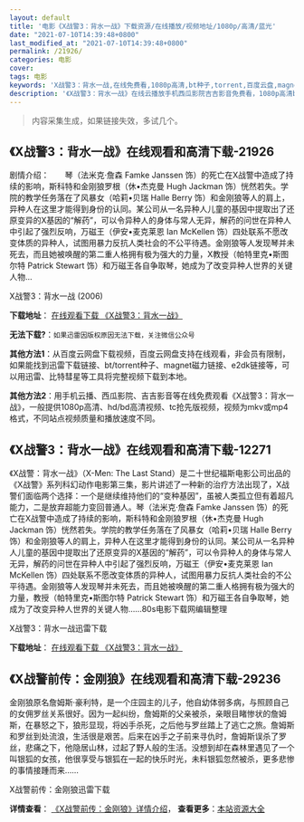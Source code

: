 ```yaml
---
layout: default
title: '电影《X战警3：背水一战》下载资源/在线播放/视频地址/1080p/高清/蓝光'
date: "2021-07-10T14:39:48+0800"
last_modified_at: "2021-07-10T14:39:48+0800"
permalink: /21926/
categories: 电影
cover:
tags: 电影
keywords: 'X战警3：背水一战,在线免费看,1080p高清,bt种子,torrent,百度云盘,magnet,磁力链,迅雷下载资源'
description: '《X战警3：背水一战》在线云播放手机西瓜影院吉吉影音免费看，1080p高清bd/hd未删减完整版和tc抢先枪版，mkv/mp4格式，附带bt/torrent种子、magnet/磁力链、百度云盘、网盘资源迅雷下载链接'
---
```


>内容采集生成，如果链接失效，多试几个。


## 《X战警3：背水一战》在线观看和高清下载-21926

剧情介绍：　　琴（法米克·詹森 Famke Janssen 饰）的死亡在X战警中造成了持续的影响，斯科特和金刚狼罗根（休•杰克曼 Hugh Jackman 饰）恍然若失。学院的教学任务落在了风暴女（哈莉•贝瑞 Halle Berry 饰）和金刚狼等人的肩上，异种人在这里才能得到身份的认同。某公司从一名异种人儿童的基因中提取出了还原变异的X基因的“解药”，可以令异种人的身体与常人无异，解药的问世在异种人中引起了强烈反响，万磁王（伊安•麦克莱恩 Ian McKellen 饰）四处联系不愿改变体质的异种人，试图用暴力反抗人类社会的不公平待遇。金刚狼等人发现琴并未死去，而且她被唤醒的第二重人格拥有极为强大的力量，X教授（帕特里克•斯图尔特 Patrick Stewart 饰）和万磁王各自争取琴，她成为了改变异种人世界的关键人物…


X战警3：背水一战 (2006)

**下载地址**： [在线观看下载 《X战警3：背水一战》](https://www.btbtdy.me/btdy/dy836.html) 


**无法下载?**：`如果迅雷因版权原因无法下载，关注微信公众号 `

**其他方法1**：从百度云网盘下载视频，百度云网盘支持在线观看，非会员有限制，如果能找到迅雷下载链接、bt/torrent种子、magnet磁力链接、e2dk链接等，可以用迅雷、比特彗星等工具将完整视频下载到本地。

**其他方法2**：用手机云播、西瓜影院、吉吉影音等在线免费观看《X战警3：背水一战》，一般提供1080p高清、hd/bd高清视频、tc抢先版视频，视频为mkv或mp4格式，不同站点视频质量和播放速度不同。


## 《X战警3：背水一战》在线观看和高清下载-12271

《X战警：背水一战》（X-Men: The Last Stand）是二十世纪福斯电影公司出品的《X战警》系列科幻动作电影第三集，影片讲述了一种新的治疗方法出现了，X战警们面临两个选择：一个是继续维持他们的“变种基因”，虽被人类孤立但有着超凡能力，二是放弃超能力变回普通人。琴（法米克·詹森 Famke Janssen 饰）的死亡在X战警中造成了持续的影响，斯科特和金刚狼罗根（休•杰克曼 Hugh Jackman 饰）恍然若失。学院的教学任务落在了风暴女（哈莉•贝瑞 Halle Berry 饰）和金刚狼等人的肩上，异种人在这里才能得到身份的认同。某公司从一名异种人儿童的基因中提取出了还原变异的X基因的“解药”，可以令异种人的身体与常人无异，解药的问世在异种人中引起了强烈反响，万磁王（伊安•麦克莱恩 Ian McKellen 饰）四处联系不愿改变体质的异种人，试图用暴力反抗人类社会的不公平待遇。金刚狼等人发现琴并未死去，而且她被唤醒的第二重人格拥有极为强大的力量，教授（帕特里克•斯图尔特 Patrick Stewart 饰）和万磁王各自争取琴，她成为了改变异种人世界的关键人物……80s电影下载网编辑整理


X战警3：背水一战迅雷下载

**下载地址**： [在线观看下载 《X战警3：背水一战》](https://www.993dy.com//vod-detail-id-35221.html) 


## 《X战警前传：金刚狼》在线观看和高清下载-29236

金刚狼原名詹姆斯·豪利特，是一个庄园主的儿子，他自幼体弱多病，与照顾自己的女佣罗丝关系很好。因为一起纠纷，詹姆斯的父亲被杀，亲眼目睹惨状的詹姆斯，在暴怒之下，狼形显现，将凶手杀死，之后他与罗丝踏上了逃亡之旅。詹姆斯和罗丝到处流浪，生活很是艰苦。后来在凶手之子前来寻仇时，詹姆斯误杀了罗丝，悲痛之下，他隐居山林，过起了野人般的生活。没想到却在森林里遇见了一个叫银狐的女孩，他很享受与银狐在一起的快乐时光，未料银狐忽然被杀，更多悲惨的事情接踵而来……


X战警前传：金刚狼迅雷下载

**详情查看**： [《X战警前传：金刚狼》详情介绍](/movie/29236/)， **查看更多**：[本站资源大全](/movie/t/all/)

